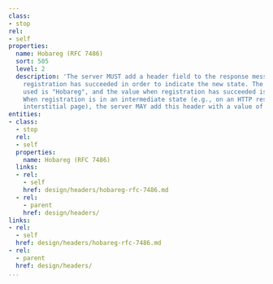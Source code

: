 ```yaml
---
class:
- stop
rel:
- self
properties:
  name: Hobareg (RFC 7486)
  sort: 505
  level: 2
  description: 'The server MUST add a header field to the response message when the
    registration has succeeded in order to indicate the new state. The header to be
    used is "Hobareg", and the value when registration has succeeded is to be "regok".
    When registration is in an intermediate state (e.g., on an HTTP response for an
    interstitial page), the server MAY add this header with a value of "reginwork". '
entities:
- class:
  - stop
  rel:
  - self
  properties:
    name: Hobareg (RFC 7486)
  links:
  - rel:
    - self
    href: design/headers/hobareg-rfc-7486.md
  - rel:
    - parent
    href: design/headers/
links:
- rel:
  - self
  href: design/headers/hobareg-rfc-7486.md
- rel:
  - parent
  href: design/headers/
...
```

